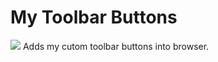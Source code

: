 # My Toolbar Buttons
<img src="https://github.com/srazzano/Images/blob/master/mtb.png"/>
Adds my cutom toolbar buttons into browser.
